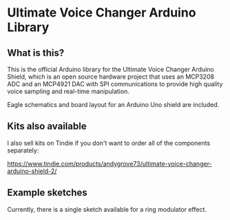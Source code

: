 # Ultimate Voice Changer Arduino Library

## What is this?

This is the official Arduino library for the Ultimate Voice Changer Arduino Shield, which is an open source hardware project that uses an MCP3208 ADC and an MCP4921 DAC with SPI communications to provide high quality voice sampling and real-time manipulation.

Eagle schematics and board layout for an Arduino Uno shield are included.

## Kits also available

I also sell kits on Tindie if you don't want to order all of the components separately:

https://www.tindie.com/products/andygrove73/ultimate-voice-changer-arduino-shield-2/

## Example sketches

Currently, there is a single sketch available for a ring modulator effect.
